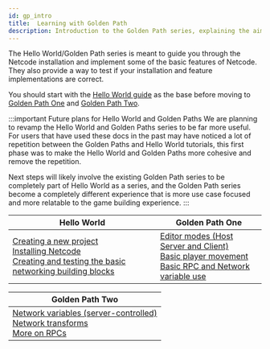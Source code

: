 ```yaml
---
id: gp_intro
title:  Learning with Golden Path
description: Introduction to the Golden Path series, explaining the aim of the series 
---
```


The Hello World/Golden Path series is meant to guide you through the Netcode installation and implement some of the basic features of Netcode. They also provide a way to test if your installation and feature implementations are correct.  

You should start with the [Hello World guide](../helloworld) as the base before moving to [Golden Path One](gp_module_one.md) and [Golden Path Two](gp_module_two.md).

:::important Future plans for Hello World and Golden Paths
We are planning to revamp the Hello World and Golden Paths series to be far more useful. For users that have used these docs in the past may have noticed a lot of repetition between the Golden Paths and Hello World tutorials, this first phase was to make the Hello World and Golden Paths more cohesive and remove the repetition.

Next steps will likely involve the existing Golden Path series to be completely part of Hello World as a series, and the Golden Path series become a completely different experience that is more use case focused and more relatable to the game building experience.
:::

<div class="table-columns-plain">

 
|<div class="buttons-pages">Hello World</div>| <div class="buttons-pages">Golden Path One</div>| 
| --- | --- |
| [Creating a new project](../helloworld.md#create-a-new-project-in-unity)<br/>  [Installing Netcode](../helloworld.md#install-netcode)<br/>   [Creating and testing the basic networking building blocks](../helloworld.md#create-the-basic-components)<br/> |   [Editor modes (Host Server and Client)](gp_module_one.md#adding-editor-modes-to-hello-world)<br/> [Basic player movement](gp_module_one.md#adding-basic-movement-to-the-player-object) <br/>[Basic RPC and Network variable use](gp_module_one.md#some-simple-rpc-use)  |
</div>
<div class="table-columns-plain">

| <div class="buttons-pages">Golden Path Two</div>|
| --- | 
|  [Network variables (server-controlled)](gp_module_two.md#introducing-a-server-controlled-network-variable)<br/> [Network transforms](gp_module_two.md#introducing-network-transform) <br/> [More on RPCs](gp_module_two.md#introducing-rpcs)|


</div>